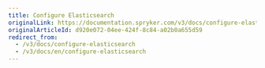 ```yaml
---
title: Configure Elasticsearch
originalLink: https://documentation.spryker.com/v3/docs/configure-elasticsearch
originalArticleId: d920e072-04ee-424f-8c84-a02b0a655d59
redirect_from:
  - /v3/docs/configure-elasticsearch
  - /v3/docs/en/configure-elasticsearch
---
```



